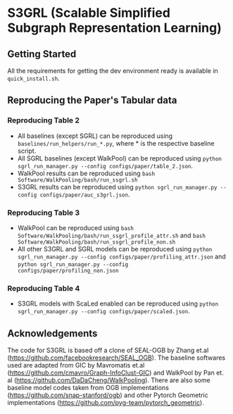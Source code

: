S3GRL (Scalable Simplified Subgraph Representation Learning)
===============================================================================

## Getting Started

All the requirements for getting the dev environment ready is available in `quick_install.sh`.

## Reproducing the Paper's Tabular data

### Reproducing Table 2

- All baselines (except SGRL) can be reproduced using `baselines/run_helpers/run_*.py`, where * is the respective
  baseline script.
- All SGRL baselines (except WalkPool) can be reproduced
  using `python sgrl_run_manager.py --config configs/paper/table_2.json`.
- WalkPool results can be reproduced using `bash Software/WalkPooling/bash/run_ssgrl.sh`
- S3GRL results can be reproduced using `python sgrl_run_manager.py --config configs/paper/auc_s3grl.json`.

### Reproducing Table 3

- WalkPool can be reproduced using `bash Software/WalkPooling/bash/run_ssgrl_profile_attr.sh`
  and `bash Software/WalkPooling/bash/run_ssgrl_profile_non.sh`
- All other S3GRL and SGRL models can be reproduced
  using `python sgrl_run_manager.py --config configs/paper/profiling_attr.json`
  and `python sgrl_run_manager.py --config configs/paper/profiling_non.json`

### Reproducing Table 4

- S3GRL models with ScaLed enabled can be reproduced
  using `python sgrl_run_manager.py --config configs/paper/scaled.json`.

## Acknowledgements

The code for S3GRL is based off a clone of SEAL-OGB by Zhang et.al (https://github.com/facebookresearch/SEAL_OGB). The
baseline softwares used are adapted from GIC by Mavromatis et.al (https://github.com/cmavro/Graph-InfoClust-GIC) and
WalkPool by Pan et. al (https://github.com/DaDaCheng/WalkPooling). There are also some baseline model codes taken from
OGB implementations (https://github.com/snap-stanford/ogb) and other Pytorch Geometric
implementations (https://github.com/pyg-team/pytorch_geometric).